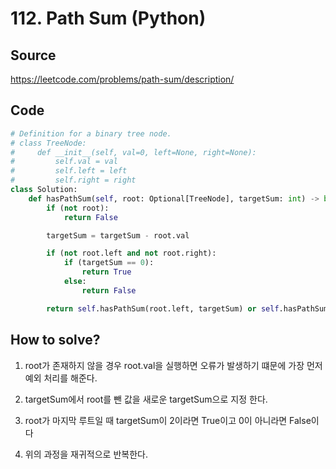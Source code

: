 # 112. Path Sum (Python)

## Source

https://leetcode.com/problems/path-sum/description/

## Code

```python
# Definition for a binary tree node.
# class TreeNode:
#     def __init__(self, val=0, left=None, right=None):
#         self.val = val
#         self.left = left
#         self.right = right
class Solution:
    def hasPathSum(self, root: Optional[TreeNode], targetSum: int) -> bool:
        if (not root):
            return False

        targetSum = targetSum - root.val

        if (not root.left and not root.right):
            if (targetSum == 0):
                return True
            else:
                return False

        return self.hasPathSum(root.left, targetSum) or self.hasPathSum(root.right, targetSum)
```

## How to solve?

1. root가 존재하지 않을 경우 root.val을 실행하면 오류가 발생하기 떄문에 가장 먼저 예외 처리를 해준다.

2. targetSum에서 root를 뺀 값을 새로운 targetSum으로 지정 한다.

3. root가 마지막 루트일 때 targetSum이 2이라면 True이고 0이 아니라면 False이다

4. 위의 과정을 재귀적으로 반복한다.
